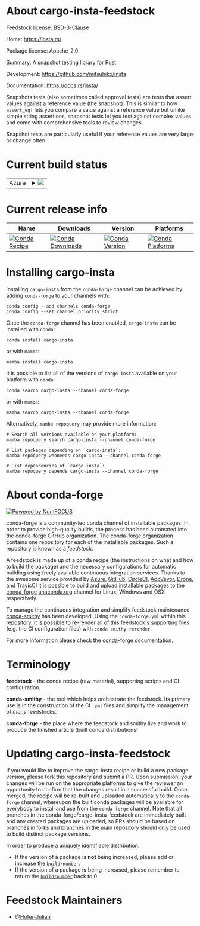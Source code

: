 About cargo-insta-feedstock
===========================

Feedstock license: [BSD-3-Clause](https://github.com/conda-forge/cargo-insta-feedstock/blob/main/LICENSE.txt)

Home: https://insta.rs/

Package license: Apache-2.0

Summary: A snapshot testing library for Rust

Development: https://github.com/mitsuhiko/insta

Documentation: https://docs.rs/insta/

Snapshots tests (also sometimes called approval tests) are tests that
assert values against a reference value (the snapshot). This is similar
to how `assert_eq!` lets you compare a value against a reference value but
unlike simple string assertions, snapshot tests let you test against complex
values and come with comprehensive tools to review changes.

Snapshot tests are particularly useful if your reference values are very
large or change often.

Current build status
====================


<table>
    
  <tr>
    <td>Azure</td>
    <td>
      <details>
        <summary>
          <a href="https://dev.azure.com/conda-forge/feedstock-builds/_build/latest?definitionId=25032&branchName=main">
            <img src="https://dev.azure.com/conda-forge/feedstock-builds/_apis/build/status/cargo-insta-feedstock?branchName=main">
          </a>
        </summary>
        <table>
          <thead><tr><th>Variant</th><th>Status</th></tr></thead>
          <tbody><tr>
              <td>linux_64</td>
              <td>
                <a href="https://dev.azure.com/conda-forge/feedstock-builds/_build/latest?definitionId=25032&branchName=main">
                  <img src="https://dev.azure.com/conda-forge/feedstock-builds/_apis/build/status/cargo-insta-feedstock?branchName=main&jobName=linux&configuration=linux%20linux_64_" alt="variant">
                </a>
              </td>
            </tr><tr>
              <td>linux_aarch64</td>
              <td>
                <a href="https://dev.azure.com/conda-forge/feedstock-builds/_build/latest?definitionId=25032&branchName=main">
                  <img src="https://dev.azure.com/conda-forge/feedstock-builds/_apis/build/status/cargo-insta-feedstock?branchName=main&jobName=linux&configuration=linux%20linux_aarch64_" alt="variant">
                </a>
              </td>
            </tr><tr>
              <td>linux_ppc64le</td>
              <td>
                <a href="https://dev.azure.com/conda-forge/feedstock-builds/_build/latest?definitionId=25032&branchName=main">
                  <img src="https://dev.azure.com/conda-forge/feedstock-builds/_apis/build/status/cargo-insta-feedstock?branchName=main&jobName=linux&configuration=linux%20linux_ppc64le_" alt="variant">
                </a>
              </td>
            </tr><tr>
              <td>osx_64</td>
              <td>
                <a href="https://dev.azure.com/conda-forge/feedstock-builds/_build/latest?definitionId=25032&branchName=main">
                  <img src="https://dev.azure.com/conda-forge/feedstock-builds/_apis/build/status/cargo-insta-feedstock?branchName=main&jobName=osx&configuration=osx%20osx_64_" alt="variant">
                </a>
              </td>
            </tr><tr>
              <td>osx_arm64</td>
              <td>
                <a href="https://dev.azure.com/conda-forge/feedstock-builds/_build/latest?definitionId=25032&branchName=main">
                  <img src="https://dev.azure.com/conda-forge/feedstock-builds/_apis/build/status/cargo-insta-feedstock?branchName=main&jobName=osx&configuration=osx%20osx_arm64_" alt="variant">
                </a>
              </td>
            </tr><tr>
              <td>win_64</td>
              <td>
                <a href="https://dev.azure.com/conda-forge/feedstock-builds/_build/latest?definitionId=25032&branchName=main">
                  <img src="https://dev.azure.com/conda-forge/feedstock-builds/_apis/build/status/cargo-insta-feedstock?branchName=main&jobName=win&configuration=win%20win_64_" alt="variant">
                </a>
              </td>
            </tr>
          </tbody>
        </table>
      </details>
    </td>
  </tr>
</table>

Current release info
====================

| Name | Downloads | Version | Platforms |
| --- | --- | --- | --- |
| [![Conda Recipe](https://img.shields.io/badge/recipe-cargo--insta-green.svg)](https://anaconda.org/conda-forge/cargo-insta) | [![Conda Downloads](https://img.shields.io/conda/dn/conda-forge/cargo-insta.svg)](https://anaconda.org/conda-forge/cargo-insta) | [![Conda Version](https://img.shields.io/conda/vn/conda-forge/cargo-insta.svg)](https://anaconda.org/conda-forge/cargo-insta) | [![Conda Platforms](https://img.shields.io/conda/pn/conda-forge/cargo-insta.svg)](https://anaconda.org/conda-forge/cargo-insta) |

Installing cargo-insta
======================

Installing `cargo-insta` from the `conda-forge` channel can be achieved by adding `conda-forge` to your channels with:

```
conda config --add channels conda-forge
conda config --set channel_priority strict
```

Once the `conda-forge` channel has been enabled, `cargo-insta` can be installed with `conda`:

```
conda install cargo-insta
```

or with `mamba`:

```
mamba install cargo-insta
```

It is possible to list all of the versions of `cargo-insta` available on your platform with `conda`:

```
conda search cargo-insta --channel conda-forge
```

or with `mamba`:

```
mamba search cargo-insta --channel conda-forge
```

Alternatively, `mamba repoquery` may provide more information:

```
# Search all versions available on your platform:
mamba repoquery search cargo-insta --channel conda-forge

# List packages depending on `cargo-insta`:
mamba repoquery whoneeds cargo-insta --channel conda-forge

# List dependencies of `cargo-insta`:
mamba repoquery depends cargo-insta --channel conda-forge
```


About conda-forge
=================

[![Powered by
NumFOCUS](https://img.shields.io/badge/powered%20by-NumFOCUS-orange.svg?style=flat&colorA=E1523D&colorB=007D8A)](https://numfocus.org)

conda-forge is a community-led conda channel of installable packages.
In order to provide high-quality builds, the process has been automated into the
conda-forge GitHub organization. The conda-forge organization contains one repository
for each of the installable packages. Such a repository is known as a *feedstock*.

A feedstock is made up of a conda recipe (the instructions on what and how to build
the package) and the necessary configurations for automatic building using freely
available continuous integration services. Thanks to the awesome service provided by
[Azure](https://azure.microsoft.com/en-us/services/devops/), [GitHub](https://github.com/),
[CircleCI](https://circleci.com/), [AppVeyor](https://www.appveyor.com/),
[Drone](https://cloud.drone.io/welcome), and [TravisCI](https://travis-ci.com/)
it is possible to build and upload installable packages to the
[conda-forge](https://anaconda.org/conda-forge) [anaconda.org](https://anaconda.org/)
channel for Linux, Windows and OSX respectively.

To manage the continuous integration and simplify feedstock maintenance
[conda-smithy](https://github.com/conda-forge/conda-smithy) has been developed.
Using the ``conda-forge.yml`` within this repository, it is possible to re-render all of
this feedstock's supporting files (e.g. the CI configuration files) with ``conda smithy rerender``.

For more information please check the [conda-forge documentation](https://conda-forge.org/docs/).

Terminology
===========

**feedstock** - the conda recipe (raw material), supporting scripts and CI configuration.

**conda-smithy** - the tool which helps orchestrate the feedstock.
                   Its primary use is in the construction of the CI ``.yml`` files
                   and simplify the management of *many* feedstocks.

**conda-forge** - the place where the feedstock and smithy live and work to
                  produce the finished article (built conda distributions)


Updating cargo-insta-feedstock
==============================

If you would like to improve the cargo-insta recipe or build a new
package version, please fork this repository and submit a PR. Upon submission,
your changes will be run on the appropriate platforms to give the reviewer an
opportunity to confirm that the changes result in a successful build. Once
merged, the recipe will be re-built and uploaded automatically to the
`conda-forge` channel, whereupon the built conda packages will be available for
everybody to install and use from the `conda-forge` channel.
Note that all branches in the conda-forge/cargo-insta-feedstock are
immediately built and any created packages are uploaded, so PRs should be based
on branches in forks and branches in the main repository should only be used to
build distinct package versions.

In order to produce a uniquely identifiable distribution:
 * If the version of a package **is not** being increased, please add or increase
   the [``build/number``](https://docs.conda.io/projects/conda-build/en/latest/resources/define-metadata.html#build-number-and-string).
 * If the version of a package **is** being increased, please remember to return
   the [``build/number``](https://docs.conda.io/projects/conda-build/en/latest/resources/define-metadata.html#build-number-and-string)
   back to 0.

Feedstock Maintainers
=====================

* [@Hofer-Julian](https://github.com/Hofer-Julian/)


